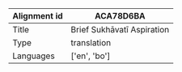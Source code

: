 |Alignment id | ACA78D6BA
| --- | --- 
|Title | Brief Sukhāvatī Aspiration 
|Type | translation
|Languages | ['en', 'bo']